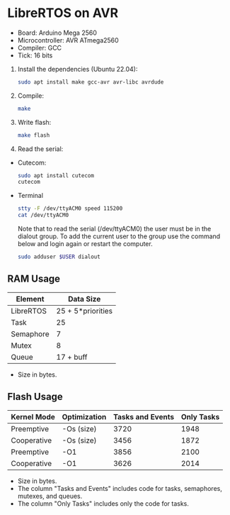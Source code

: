 # LibreRTOS on AVR

- Board: Arduino Mega 2560
- Microcontroller: AVR ATmega2560
- Compiler: GCC
- Tick: 16 bits

1. Install the dependencies (Ubuntu 22.04):

   ```sh
   sudo apt install make gcc-avr avr-libc avrdude
   ```

2. Compile:

   ```sh
   make
   ```

3. Write flash:

   ```sh
   make flash
   ```

4. Read the serial:

- Cutecom:

  ```sh
  sudo apt install cutecom
  cutecom
  ```

- Terminal

  ```sh
  stty -F /dev/ttyACM0 speed 115200
  cat /dev/ttyACM0
  ```

  Note that to read the serial (/dev/ttyACM0) the user must be in the dialout
  group. To add the current user to the group use the command below and
  login again or restart the computer.

  ```sh
  sudo adduser $USER dialout
  ```

## RAM Usage

| Element   | Data Size          |
| --------- | ------------------ |
| LibreRTOS | 25 + 5\*priorities |
| Task      | 25                 |
| Semaphore | 7                  |
| Mutex     | 8                  |
| Queue     | 17 + buff          |

- Size in bytes.

## Flash Usage

| Kernel Mode | Optimization | Tasks and Events | Only Tasks |
| ----------- | ------------ | ---------------- | ---------- |
| Preemptive  | -Os (size)   | 3720             | 1948       |
| Cooperative | -Os (size)   | 3456             | 1872       |
| Preemptive  | -O1          | 3856             | 2100       |
| Cooperative | -O1          | 3626             | 2014       |

- Size in bytes.
- The column "Tasks and Events" includes code for tasks, semaphores, mutexes,
  and queues.
- The column "Only Tasks" includes only the code for tasks.
